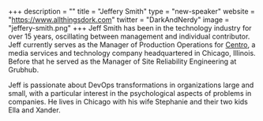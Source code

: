 +++
description = ""
title = "Jeffery Smith"
type = "new-speaker"
website = "https://www.allthingsdork.com"
twitter = "DarkAndNerdy"
image = "jeffery-smith.png"
+++
Jeff Smith has been in the technology industry for over 15 years,
oscillating between management and individual contributor. Jeff
currently serves as the Manager of Production Operations for
[Centro](https://www.centro.net), a media services and technology
company headquartered in Chicago, Illinois. Before that he served as the
Manager of Site Reliability Engineering at Grubhub.


Jeff is passionate about DevOps transformations in organizations large
and small, with a particular interest in the psychological aspects of
problems in companies. He lives in Chicago with his wife Stephanie and
their two kids Ella and Xander.